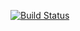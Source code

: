[![Build Status](https://travis-ci.com/jamaral14/e-commerce.svg?branch=master)](https://travis-ci.com/jamaral14/e-commerce)